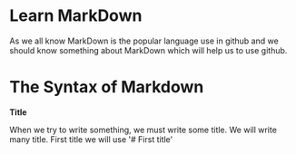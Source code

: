 # Learn MarkDown
As we all know MarkDown is the popular language use in github and we should know something about MarkDown which will help us to use github.

# The Syntax of Markdown
**Title**

When we try to write something, we must write some title. We will write many title.
First title we will use '# First title'
